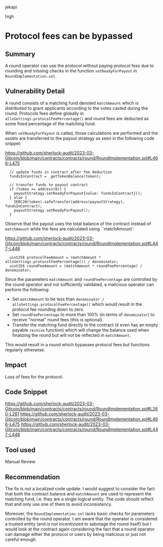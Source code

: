 jekapi

high

# Protocol fees can be bypassed

## Summary
A round operator can use the protocol without paying protocol fess due to rounding and missing checks in the function `setReadyForPayout` in `RoundImplementation.sol`.

## Vulnerability Detail
A round consists of a matching fund denoted `matchAmount` which is distributed to grant applicants according to the votes casted during the round. Protocols fees define globally in `alloSettings.protocolFeePercentage()` and round fees are deducted as some fixed percentage of the matching fund.

When `setReadyForPayout` is called, those calculations are performed and the assets are transferred to the payout strategy as seen in the following code snippet:

https://github.com/sherlock-audit/2023-03-Gitcoin/blob/main/contracts/contracts/round/RoundImplementation.sol#L466-L475
```solidity
  // update funds in contract after fee deduction
  fundsInContract = _getTokenBalance(token);

  // transfer funds to payout contract
  if (token == address(0)) {
    payoutStrategy.setReadyForPayout{value: fundsInContract}();
  } else {
    IERC20(token).safeTransfer(address(payoutStrategy), fundsInContract);
    payoutStrategy.setReadyForPayout();
  }
```

Observe that the payout uses the total balance of the contract instead of `matchAmount` while the fees are calculated using ``matchAmount`:

https://github.com/sherlock-audit/2023-03-Gitcoin/blob/main/contracts/contracts/round/RoundImplementation.sol#L447-L448
```solidity
  uint256 protocolFeeAmount = (matchAmount * alloSettings.protocolFeePercentage()) / denominator;
  uint256 roundFeeAmount = (matchAmount * roundFeePercentage) / denominator;
```

Since the parameters `matchAmount` and `roundFeePercentage` are controlled by the round operator and not sufficiently validated, a malicious operator can perform the following:

- Set `matchAmount` to be less than `denominator / alloSettings.protocolFeePercentage()` which would result in the protocol fee rounding down to zero.
- Set `roundFeePercentage` to more than 100% (in terms of `denominator`) to receive "normal" round fees (this is optional).
- Transfer the matching fund directly to the contract (it even has an empty payable `receive` function) which will change the balance used when finalizing the round but will not be reflected in `matchAmount`.

This would result in a round which bypasses protocol fees but functions regularly otherwise.

## Impact
Loss of fees for the protocol.

## Code Snippet
https://github.com/sherlock-audit/2023-03-Gitcoin/blob/main/contracts/contracts/round/RoundImplementation.sol#L260-L261
https://github.com/sherlock-audit/2023-03-Gitcoin/blob/main/contracts/contracts/round/RoundImplementation.sol#L466-L475
https://github.com/sherlock-audit/2023-03-Gitcoin/blob/main/contracts/contracts/round/RoundImplementation.sol#L447-L448

## Tool used
Manual Review

## Recommendation
The fix is not a localized code update. I would suggest to consider the fact that both the contract balance and `matchAmount` are used to represent the matching fund, i.e. they are a single logical entity. The code should reflect that and only use one of them to avoid inconsistency.

Moreover, the `RoundImplementation.sol` lacks basic checks for parameters controlled by the round operator. I am aware that the operator is considered a trusted entity (and is not incentivized to sabotage the round itself) but I would look at the contract again considering the fact that a round operator can damage either the protocol or users by being malicious or just not careful enough.